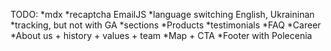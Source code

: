 TODO:
 *mdx
 *recaptcha EmailJS
 *language switching English, Ukraininan
 *tracking, but not with GA
 *sections
    *Products
    *testimonials
    *FAQ
    *Career
    *About us + history + values + team
    *Map + CTA
    *Footer with Polecenia


    
 